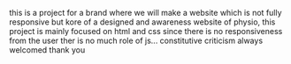 this is a project for a brand where we will make a website which is not fully responsive but kore of a designed and awareness website of physio, this project is mainly focused on html and css since there is no responsiveness from the user ther is no much role of js... constitutive criticism always welcomed thank you
